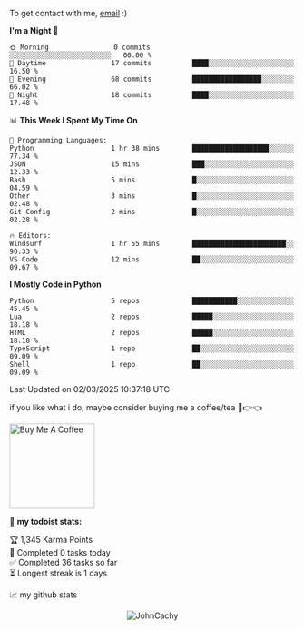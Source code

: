 To get contact with me, [email](mailto:ami@johncachy.us.kg) :)


<!--START_SECTION:waka-->
**I'm a Night 🦉** 

```text
🌞 Morning                0 commits           ░░░░░░░░░░░░░░░░░░░░░░░░░   00.00 % 
🌆 Daytime                17 commits          ████░░░░░░░░░░░░░░░░░░░░░   16.50 % 
🌃 Evening                68 commits          █████████████████░░░░░░░░   66.02 % 
🌙 Night                  18 commits          ████░░░░░░░░░░░░░░░░░░░░░   17.48 % 
```


📊 **This Week I Spent My Time On** 

```text
💬 Programming Languages: 
Python                   1 hr 38 mins        ███████████████████░░░░░░   77.34 % 
JSON                     15 mins             ███░░░░░░░░░░░░░░░░░░░░░░   12.33 % 
Bash                     5 mins              █░░░░░░░░░░░░░░░░░░░░░░░░   04.59 % 
Other                    3 mins              █░░░░░░░░░░░░░░░░░░░░░░░░   02.48 % 
Git Config               2 mins              █░░░░░░░░░░░░░░░░░░░░░░░░   02.28 % 

🔥 Editors: 
Windsurf                 1 hr 55 mins        ███████████████████████░░   90.33 % 
VS Code                  12 mins             ██░░░░░░░░░░░░░░░░░░░░░░░   09.67 % 
```

**I Mostly Code in Python** 

```text
Python                   5 repos             ███████████░░░░░░░░░░░░░░   45.45 % 
Lua                      2 repos             █████░░░░░░░░░░░░░░░░░░░░   18.18 % 
HTML                     2 repos             █████░░░░░░░░░░░░░░░░░░░░   18.18 % 
TypeScript               1 repo              ██░░░░░░░░░░░░░░░░░░░░░░░   09.09 % 
Shell                    1 repo              ██░░░░░░░░░░░░░░░░░░░░░░░   09.09 % 
```




 Last Updated on 02/03/2025 10:37:18 UTC
<!--END_SECTION:waka-->

if you like what i do, maybe consider buying me a coffee/tea 🥺👉👈

<a href="https://buymeacoffee.com/johncachy" target="_blank"><img src="https://cdn.buymeacoffee.com/buttons/v2/default-red.png" alt="Buy Me A Coffee" width="150" ></a>

🚧 **my todoist stats:**

<!-- TODO-IST:START -->
🏆  1,345 Karma Points           
🌸  Completed 0 tasks today           
✅  Completed 36 tasks so far           
⏳  Longest streak is 1 days
<!-- TODO-IST:END -->

📈 my github stats

<p align="center"> <img src="https://github-readme-stats.vercel.app/api?username=chinshunyu&show_icons=true&theme=gotham" alt="JohnCachy" />




